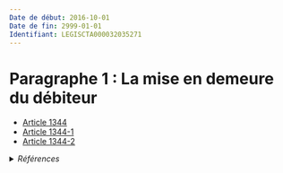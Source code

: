 ```yaml
---
Date de début: 2016-10-01
Date de fin: 2999-01-01
Identifiant: LEGISCTA000032035271
---
```


<h1>Paragraphe 1 : La mise en demeure du débiteur</h1>

- [Article 1344](article_1344.md)
- [Article 1344-1](article_1344-1.md)
- [Article 1344-2](article_1344-2.md)

<details>
  <summary><em>Références</em></summary>

  <h2>Articles faisant référence à la section</h2>
  
  <ul>
    <li>
      <a href="https://legal.tricoteuses.fr//redirection/LEGIARTI000032006593?vers=git&vers=legifrance">Ordonnance n° 2016-131 du 10 février 2016 portant réforme du droit des contrats, du régime général et de la preuve des obligations - article 3 ENTIEREMENT_MODIF</a> CREE source
    </li>
  </ul>
</details>
